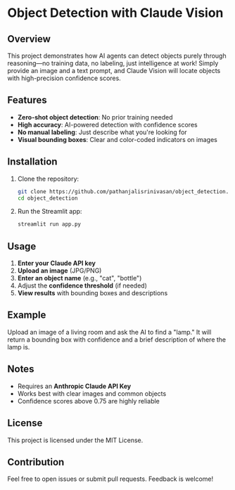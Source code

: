 # Object Detection with Claude Vision

## Overview

This project demonstrates how AI agents can detect objects purely through reasoning—no training data, no labeling, just intelligence at work! Simply provide an image and a text prompt, and Claude Vision will locate objects with high-precision confidence scores.

## Features
- **Zero-shot object detection**: No prior training needed
- **High accuracy**: AI-powered detection with confidence scores
- **No manual labeling**: Just describe what you're looking for
- **Visual bounding boxes**: Clear and color-coded indicators on images

## Installation

1. Clone the repository:
    ```sh
    git clone https://github.com/pathanjalisrinivasan/object_detection.git
    cd object_detection
    ```
2. Run the Streamlit app:
    ```sh
    streamlit run app.py
    ```

## Usage

1. **Enter your Claude API key**
2. **Upload an image** (JPG/PNG)
3. **Enter an object name** (e.g., "cat", "bottle")
4. Adjust the **confidence threshold** (if needed)
5. **View results** with bounding boxes and descriptions

## Example

Upload an image of a living room and ask the AI to find a "lamp." It will return a bounding box with confidence and a brief description of where the lamp is.

## Notes
- Requires an **Anthropic Claude API Key**
- Works best with clear images and common objects
- Confidence scores above 0.75 are highly reliable

## License
This project is licensed under the MIT License.

## Contribution
Feel free to open issues or submit pull requests. Feedback is welcome!
